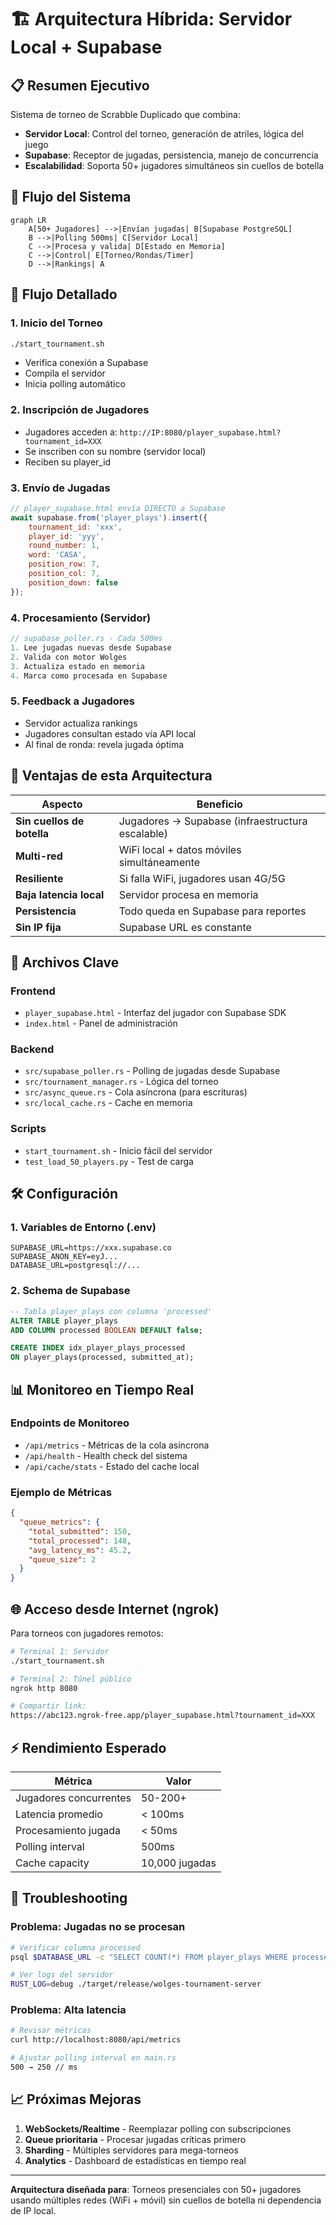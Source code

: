 # 🏗️ Arquitectura Híbrida: Servidor Local + Supabase

## 📋 Resumen Ejecutivo

Sistema de torneo de Scrabble Duplicado que combina:
- **Servidor Local**: Control del torneo, generación de atriles, lógica del juego
- **Supabase**: Receptor de jugadas, persistencia, manejo de concurrencia
- **Escalabilidad**: Soporta 50+ jugadores simultáneos sin cuellos de botella

## 🎯 Flujo del Sistema

```mermaid
graph LR
    A[50+ Jugadores] -->|Envían jugadas| B[Supabase PostgreSQL]
    B -->|Polling 500ms| C[Servidor Local]
    C -->|Procesa y valida| D[Estado en Memoria]
    C -->|Control| E[Torneo/Rondas/Timer]
    D -->|Rankings| A
```

## 🔄 Flujo Detallado

### 1. **Inicio del Torneo**
```bash
./start_tournament.sh
```
- Verifica conexión a Supabase
- Compila el servidor
- Inicia polling automático

### 2. **Inscripción de Jugadores**
- Jugadores acceden a: `http://IP:8080/player_supabase.html?tournament_id=XXX`
- Se inscriben con su nombre (servidor local)
- Reciben su player_id

### 3. **Envío de Jugadas**
```javascript
// player_supabase.html envía DIRECTO a Supabase
await supabase.from('player_plays').insert({
    tournament_id: 'xxx',
    player_id: 'yyy',
    round_number: 1,
    word: 'CASA',
    position_row: 7,
    position_col: 7,
    position_down: false
});
```

### 4. **Procesamiento (Servidor)**
```rust
// supabase_poller.rs - Cada 500ms
1. Lee jugadas nuevas desde Supabase
2. Valida con motor Wolges
3. Actualiza estado en memoria
4. Marca como procesada en Supabase
```

### 5. **Feedback a Jugadores**
- Servidor actualiza rankings
- Jugadores consultan estado vía API local
- Al final de ronda: revela jugada óptima

## 🚀 Ventajas de esta Arquitectura

| Aspecto | Beneficio |
|---------|-----------|
| **Sin cuellos de botella** | Jugadores → Supabase (infraestructura escalable) |
| **Multi-red** | WiFi local + datos móviles simultáneamente |
| **Resiliente** | Si falla WiFi, jugadores usan 4G/5G |
| **Baja latencia local** | Servidor procesa en memoria |
| **Persistencia** | Todo queda en Supabase para reportes |
| **Sin IP fija** | Supabase URL es constante |

## 📁 Archivos Clave

### Frontend
- `player_supabase.html` - Interfaz del jugador con Supabase SDK
- `index.html` - Panel de administración

### Backend
- `src/supabase_poller.rs` - Polling de jugadas desde Supabase
- `src/tournament_manager.rs` - Lógica del torneo
- `src/async_queue.rs` - Cola asíncrona (para escrituras)
- `src/local_cache.rs` - Cache en memoria

### Scripts
- `start_tournament.sh` - Inicio fácil del servidor
- `test_load_50_players.py` - Test de carga

## 🛠️ Configuración

### 1. Variables de Entorno (.env)
```env
SUPABASE_URL=https://xxx.supabase.co
SUPABASE_ANON_KEY=eyJ...
DATABASE_URL=postgresql://...
```

### 2. Schema de Supabase
```sql
-- Tabla player_plays con columna 'processed'
ALTER TABLE player_plays 
ADD COLUMN processed BOOLEAN DEFAULT false;

CREATE INDEX idx_player_plays_processed 
ON player_plays(processed, submitted_at);
```

## 📊 Monitoreo en Tiempo Real

### Endpoints de Monitoreo
- `/api/metrics` - Métricas de la cola asíncrona
- `/api/health` - Health check del sistema
- `/api/cache/stats` - Estado del cache local

### Ejemplo de Métricas
```json
{
  "queue_metrics": {
    "total_submitted": 150,
    "total_processed": 148,
    "avg_latency_ms": 45.2,
    "queue_size": 2
  }
}
```

## 🌐 Acceso desde Internet (ngrok)

Para torneos con jugadores remotos:

```bash
# Terminal 1: Servidor
./start_tournament.sh

# Terminal 2: Túnel público
ngrok http 8080

# Compartir link:
https://abc123.ngrok-free.app/player_supabase.html?tournament_id=XXX
```

## ⚡ Rendimiento Esperado

| Métrica | Valor |
|---------|-------|
| Jugadores concurrentes | 50-200+ |
| Latencia promedio | < 100ms |
| Procesamiento jugada | < 50ms |
| Polling interval | 500ms |
| Cache capacity | 10,000 jugadas |

## 🔧 Troubleshooting

### Problema: Jugadas no se procesan
```bash
# Verificar columna processed
psql $DATABASE_URL -c "SELECT COUNT(*) FROM player_plays WHERE processed = false;"

# Ver logs del servidor
RUST_LOG=debug ./target/release/wolges-tournament-server
```

### Problema: Alta latencia
```bash
# Revisar métricas
curl http://localhost:8080/api/metrics

# Ajustar polling interval en main.rs
500 → 250 // ms
```

## 📈 Próximas Mejoras

1. **WebSockets/Realtime** - Reemplazar polling con subscripciones
2. **Queue prioritaria** - Procesar jugadas críticas primero
3. **Sharding** - Múltiples servidores para mega-torneos
4. **Analytics** - Dashboard de estadísticas en tiempo real

---

**Arquitectura diseñada para**: Torneos presenciales con 50+ jugadores usando múltiples redes (WiFi + móvil) sin cuellos de botella ni dependencia de IP local.